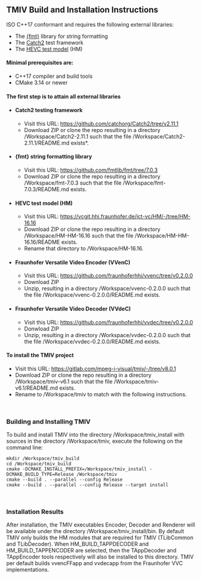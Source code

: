 ## TMIV Build and Installation Instructions

 ISO C++17 conformant and requires the following external libraries:

* The [{fmt}](https://github.com/fmtlib/fmt) library for string formatting
* The [Catch2](https://github.com/catchorg/Catch2) test framework
* The [HEVC test model](https://vcgit.hhi.fraunhofer.de/jvet/HM) (HM)

#### Minimal prerequisites are:

* C++17 compiler and build tools
* CMake 3.14 or newer

#### The first step is to attain all external libraries
* #### Catch2 testing framework

   * Visit this URL: https://github.com/catchorg/Catch2/tree/v2.11.1
   * Download ZIP or clone the repo resulting in a directory /Workspace/Catch2-2.11.1 such that the file /Workspace/Catch2-2.11.1/README.md exists*.


* #### {fmt} string formatting library

   * Visit this URL: https://github.com/fmtlib/fmt/tree/7.0.3
   * Download ZIP or clone the repo resulting in a directory /Workspace/fmt-7.0.3 such that the file /Workspace/fmt-7.0.3/README.md exists.


* #### HEVC test model (HM)

    * Visit this URL: https://vcgit.hhi.fraunhofer.de/jct-vc/HM/-/tree/HM-16.16
    * Download ZIP or clone the repo resulting in a directory /Workspace/HM-HM-16.16 such that the file /Workspace/HM-HM-16.16/README exists.
    * Rename that directory to /Workspace/HM-16.16.


* #### Fraunhofer Versatile Video Encoder (VVenC)

   * Visit this URL: https://github.com/fraunhoferhhi/vvenc/tree/v0.2.0.0
   * Download ZIP 
   * Unzip, resulting in a directory /Workspace/vvenc-0.2.0.0 such that the file /Workspace/vvenc-0.2.0.0/README.md exists.


* #### Fraunhofer Versatile Video Decoder (VVdeC)

   * Visit this URL: https://github.com/fraunhoferhhi/vvdec/tree/v0.2.0.0
   * Donwload ZIP
   * Unzip, resulting in a directory /Workspace/vvdec-0.2.0.0 such that the file /Workspace/vvdec-0.2.0.0/README.md exists.

#### To install the TMIV project
* Visit this URL: https://gitlab.com/mpeg-i-visual/tmiv/-/tree/v8.0.1
* Download ZIP or clone the repo resulting in a directory /Workspace/tmiv-v6.1 such that the file /Workspace/tmiv-v6.1/README.md exists.
* Rename to /Workspace/tmiv to match with the following instructions.

<br>

### Building and Installing TMIV
To build and install TMIV into the directory /Workspace/tmiv_install with sources in the directory /Workspace/tmiv, execute the following on the command line:
```
mkdir /Workspace/tmiv_build
cd /Workspace/tmiv_build
cmake -DCMAKE_INSTALL_PREFIX=/Workspace/tmiv_install -DCMAKE_BUILD_TYPE=Release /Workspace/tmiv
cmake --build . --parallel --config Release
cmake --build . --parallel --config Release --target install
```
<br>

### Installation Results
After installation, the TMIV executables Encoder, Decoder and Renderer will be available under the directory /Workspace/tmiv_install/bin.
By default TMIV only builds the HM modules that are required for TMIV (TLibCommon and TLibDecoder).
When HM_BUILD_TAPPDECODER and HM_BUILD_TAPPENCODER are selected, then the TAppDecoder and TAppEncoder tools respectively will also be installed to this directory.
TMIV per default builds vvencFFapp and vvdecapp from the Fraunhofer VVC implementations.
